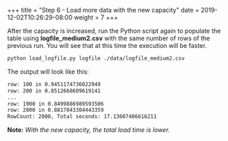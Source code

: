 +++
title = "Step 6 - Load more data with the new capacity"
date = 2019-12-02T10:26:29-08:00
weight = 7
+++


After the capacity is increased, run the Python script again to populate the table using **logfile_medium2.csv** with the same number of rows of the previous run. You will see that at this time the execution will be faster.
```bash
python load_logfile.py logfile ./data/logfile_medium2.csv
```
The output will look like this:
```txt
row: 100 in 0.9451174736022949
row: 200 in 0.8512668609619141
...
row: 1900 in 0.8499886989593506
row: 2000 in 0.8817043304443359
RowCount: 2000, Total seconds: 17.13607406616211
```
**Note:** *With the new capacity, the total load time is lower.*
